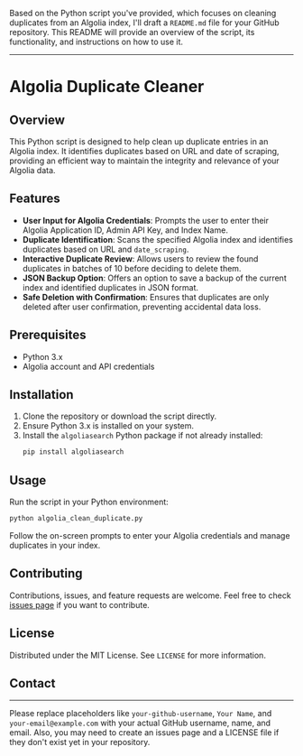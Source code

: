 Based on the Python script you've provided, which focuses on cleaning duplicates from an Algolia index, I'll draft a `README.md` file for your GitHub repository. This README will provide an overview of the script, its functionality, and instructions on how to use it.

---

# Algolia Duplicate Cleaner

## Overview
This Python script is designed to help clean up duplicate entries in an Algolia index. It identifies duplicates based on URL and date of scraping, providing an efficient way to maintain the integrity and relevance of your Algolia data.

## Features
- **User Input for Algolia Credentials**: Prompts the user to enter their Algolia Application ID, Admin API Key, and Index Name.
- **Duplicate Identification**: Scans the specified Algolia index and identifies duplicates based on URL and `date_scraping`.
- **Interactive Duplicate Review**: Allows users to review the found duplicates in batches of 10 before deciding to delete them.
- **JSON Backup Option**: Offers an option to save a backup of the current index and identified duplicates in JSON format.
- **Safe Deletion with Confirmation**: Ensures that duplicates are only deleted after user confirmation, preventing accidental data loss.

## Prerequisites
- Python 3.x
- Algolia account and API credentials

## Installation
1. Clone the repository or download the script directly.
2. Ensure Python 3.x is installed on your system.
3. Install the `algoliasearch` Python package if not already installed:
   ```bash
   pip install algoliasearch
   ```

## Usage
Run the script in your Python environment:
```bash
python algolia_clean_duplicate.py
```
Follow the on-screen prompts to enter your Algolia credentials and manage duplicates in your index.

## Contributing
Contributions, issues, and feature requests are welcome. Feel free to check [issues page](https://github.com/your-github-username/algolia-clean-duplicate/issues) if you want to contribute.

## License
Distributed under the MIT License. See `LICENSE` for more information.

## Contact


---

Please replace placeholders like `your-github-username`, `Your Name`, and `your-email@example.com` with your actual GitHub username, name, and email. Also, you may need to create an issues page and a LICENSE file if they don't exist yet in your repository.
